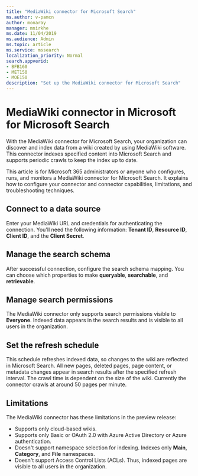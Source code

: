```yaml
---
title: "MediaWiki connector for Microsoft Search"
ms.author: v-pamcn
author: monaray
manager: mnirkhe
ms.date: 11/04/2019
ms.audience: Admin
ms.topic: article
ms.service: mssearch
localization_priority: Normal
search.appverid:
- BFB160
- MET150
- MOE150
description: "Set up the MediaWiki connector for Microsoft Search"
---
```


# MediaWiki connector in Microsoft for Microsoft Search

With the MediaWiki connector for Microsoft Search, your organization can discover and index data from a wiki created by using MediaWiki software. This connector indexes specified content into Microsoft Search and supports periodic crawls to keep the index up to date.

This article is for Microsoft 365 administrators or anyone who configures, runs, and monitors a MediaWiki connector for Microsoft Search. It explains how to configure your connector and connector capabilities, limitations, and troubleshooting techniques.

## Connect to a data source
Enter your MediaWiki URL and credentials for authenticating the connection. You'll need the following information: **Tenant ID**, **Resource ID**, **Client ID**, and the **Client Secret**.

## Manage the search schema
After successful connection, configure the search schema mapping. You can choose which properties to make **queryable**, **searchable**, and **retrievable**.

## Manage search permissions
The MediaWiki connector only supports search permissions visible to **Everyone**. Indexed data appears in the search results and is visible to all users in the organization.

## Set the refresh schedule 
This schedule refreshes indexed data, so changes to the wiki are reflected in Microsoft Search. All new pages, deleted pages, page content, or metadata changes appear in search results after the specified refresh interval. The crawl time is dependent on the size of the wiki. Currently the connector crawls at around 50 pages per minute.

## Limitations 
The MediaWiki connector has these limitations in the preview release:
* Supports only cloud-based wikis.
* Supports only Basic or OAuth 2.0 with Azure Active Directory or Azure authentication.
* Doesn't support namespace selection for indexing. Indexes only **Main**, **Category**, and **File** namespaces.
* Doesn't support Access Control Lists (ACLs). Thus, indexed pages are visible to all users in the organization.
